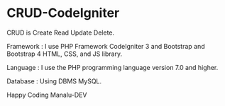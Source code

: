 # CRUD-CodeIgniter
CRUD is Create Read Update Delete.

Framework :
I use PHP Framework CodeIgniter 3 and Bootstrap and Bootstrap 4 HTML, CSS, and JS library.

Language :
I use the PHP programming language version 7.0 and higher.

Database :
Using DBMS MySQL.

Happy Coding
Manalu-DEV
